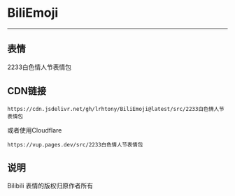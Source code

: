 # BiliEmoji
---
## 表情
2233白色情人节表情包
## CDN链接
```
https://cdn.jsdelivr.net/gh/lrhtony/BiliEmoji@latest/src/2233白色情人节表情包
```
或者使用Cloudflare
```
https://vup.pages.dev/src/2233白色情人节表情包
```
## 说明
Bilibili 表情的版权归原作者所有

